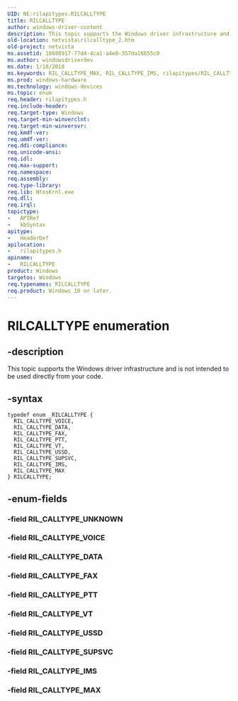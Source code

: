```yaml
---
UID: NE:rilapitypes.RILCALLTYPE
title: RILCALLTYPE
author: windows-driver-content
description: This topic supports the Windows driver infrastructure and is not intended to be used directly from your code.
old-location: netvista\rilcalltype_2.htm
old-project: netvista
ms.assetid: 16688917-77d4-4ca1-a4e0-357da16b55c0
ms.author: windowsdriverdev
ms.date: 1/18/2018
ms.keywords: RIL_CALLTYPE_MAX, RIL_CALLTYPE_IMS, rilapitypes/RIL_CALLTYPE_VOICE, RIL_CALLTYPE_USSD, rilapitypes/RIL_CALLTYPE_FAX, rilapitypes/RIL_CALLTYPE_PTT, RIL_CALLTYPE_DATA, rilapitypes/RIL_CALLTYPE_MAX, RIL_CALLTYPE_VOICE, RIL_CALLTYPE_VT, RIL_CALLTYPE_FAX, rilapitypes/RILCALLTYPE, RILCALLTYPE, netvista.rilcalltype_2, rilapitypes/RIL_CALLTYPE_VT, rilapitypes/RIL_CALLTYPE_DATA, rilapitypes/RIL_CALLTYPE_USSD, RILCALLTYPE enumeration [Network Drivers Starting with Windows Vista], RIL_CALLTYPE_SUPSVC, rilapitypes/RIL_CALLTYPE_SUPSVC, RIL_CALLTYPE_PTT, rilapitypes/RIL_CALLTYPE_IMS
ms.prod: windows-hardware
ms.technology: windows-devices
ms.topic: enum
req.header: rilapitypes.h
req.include-header: 
req.target-type: Windows
req.target-min-winverclnt: 
req.target-min-winversvr: 
req.kmdf-ver: 
req.umdf-ver: 
req.ddi-compliance: 
req.unicode-ansi: 
req.idl: 
req.max-support: 
req.namespace: 
req.assembly: 
req.type-library: 
req.lib: NtosKrnl.exe
req.dll: 
req.irql: 
topictype:
-	APIRef
-	kbSyntax
apitype:
-	HeaderDef
apilocation:
-	rilapitypes.h
apiname:
-	RILCALLTYPE
product: Windows
targetos: Windows
req.typenames: RILCALLTYPE
req.product: Windows 10 or later.
---
```


# RILCALLTYPE enumeration


## -description


This topic supports the Windows driver infrastructure and is not intended to be used directly from your code. 


## -syntax


````
typedef enum _RILCALLTYPE { 
  RIL_CALLTYPE_VOICE,
  RIL_CALLTYPE_DATA,
  RIL_CALLTYPE_FAX,
  RIL_CALLTYPE_PTT,
  RIL_CALLTYPE_VT,
  RIL_CALLTYPE_USSD,
  RIL_CALLTYPE_SUPSVC,
  RIL_CALLTYPE_IMS,
  RIL_CALLTYPE_MAX
} RILCALLTYPE;
````


## -enum-fields




### -field RIL_CALLTYPE_UNKNOWN



### -field RIL_CALLTYPE_VOICE



### -field RIL_CALLTYPE_DATA



### -field RIL_CALLTYPE_FAX



### -field RIL_CALLTYPE_PTT



### -field RIL_CALLTYPE_VT



### -field RIL_CALLTYPE_USSD



### -field RIL_CALLTYPE_SUPSVC



### -field RIL_CALLTYPE_IMS



### -field RIL_CALLTYPE_MAX


